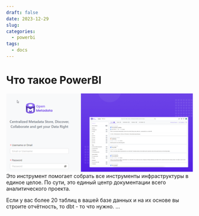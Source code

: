 ```yaml
---
draft: false
date: 2023-12-29
slug: 
categories:
  - powerbi
tags:
  - docs
---
```

# Что такое PowerBI
![](_attachments/fec47aa0465f86a9195ca9e2b77ec280.png)
Это инструмент помогает собрать все инструменты инфраструктуры в единое целое.
По сути, это единый центр документации всего аналитического проекта.

<!-- more -->

Если у вас более 20 таблиц в вашей базе данных и на их основе вы строите отчётность, то dbt - то что нужно.
...